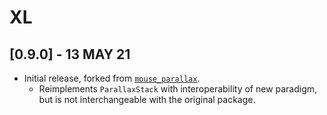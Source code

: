 # XL
## **[0.9.0]** - 13 MAY 21
- Initial release, forked from [`mouse_parallax`](https://pub.dev/packages/mouse_parallax 'pub.dev package: mouse_parallax').
  - Reimplements `ParallaxStack` with interoperability of new paradigm, but is not interchangeable with the original package.
